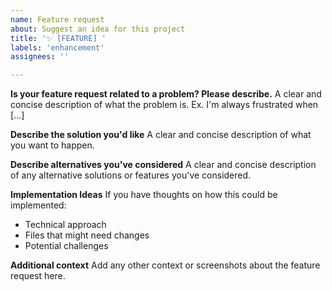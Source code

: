 ```yaml
---
name: Feature request
about: Suggest an idea for this project
title: '✨ [FEATURE] '
labels: 'enhancement'
assignees: ''

---
```


**Is your feature request related to a problem? Please describe.**
A clear and concise description of what the problem is. Ex. I'm always frustrated when [...]

**Describe the solution you'd like**
A clear and concise description of what you want to happen.

**Describe alternatives you've considered**
A clear and concise description of any alternative solutions or features you've considered.

**Implementation Ideas**
If you have thoughts on how this could be implemented:
- Technical approach
- Files that might need changes
- Potential challenges

**Additional context**
Add any other context or screenshots about the feature request here.